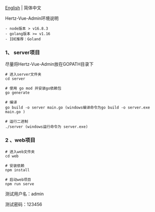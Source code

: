 

[English](./README-en.md) | 简体中文

Hertz-Vue-Admin环境说明

```
- node版本 > v16.8.3
- golang版本 >= v1.16
- IDE推荐：Goland
```

### 1、 server项目

尽量将Hertz-Vue-Admin放在GOPATH目录下

```
# 进入server文件夹
cd server

# 使用 go mod 并安装go依赖包
go generate

# 编译 
go build -o server main.go (windows编译命令为go build -o server.exe main.go )

# 运行二进制
./server (windows运行命令为 server.exe)
```



### 2 、web项目

```
# 进入web文件夹
cd web

# 安装依赖
npm install

# 启动web项目
npm run serve
```



测试用户名：admin

测试密码：123456
